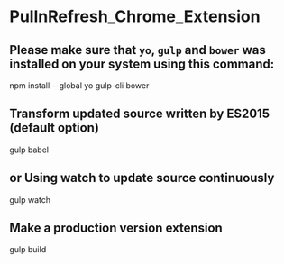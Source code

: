 # PullnRefresh_Chrome_Extension

## Please make sure that `yo`, `gulp` and `bower` was installed on your system using this command:
npm install --global yo gulp-cli bower

## Transform updated source written by ES2015 (default option)
gulp babel

## or Using watch to update source continuously
gulp watch

## Make a production version extension
gulp build
